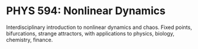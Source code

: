 # PHYS 594: Nonlinear Dynamics

Interdisciplinary introduction to nonlinear dynamics and chaos. Fixed points, bifurcations, strange attractors, with applications to physics, biology, chemistry, finance.